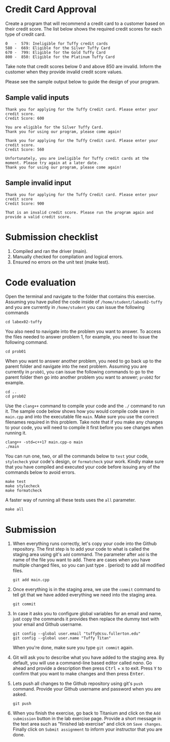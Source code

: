# Credit Card Approval
Create a program that will recommend a credit card to a customer based on their credit score. The list below shows the required credit scores for each type of credit card.

```
0   -  579: Ineligible for Tuffy credit cards
580 -  669: Eligible for the Silver Tuffy Card
670 -  799: Eligible for the Gold Tuffy Card
800 -  850: Eligible for the Platinum Tuffy Card
```

Take note that credit scores below 0 and above 850 are invalid. Inform the customer when they provide invalid credit score values.

Please see the sample output below to guide the design of your program.

## Sample valid inputs
```
Thank you for applying for the Tuffy Credit card. Please enter your credit score.
Credit Score: 600

You are eligible for the Silver Tuffy Card.
Thank you for using our program, please come again!
```

```
Thank you for applying for the Tuffy Credit card. Please enter your credit score.
Credit Score: 560

Unfortunately, you are ineligible for Tuffy credit cards at the moment. Please try again at a later date.
Thank you for using our program, please come again!
```

## Sample invalid input
```
Thank you for applying for the Tuffy Credit card. Please enter your credit score
Credit Score: 900

That is an invalid credit score. Please run the program again and provide a valid credit score.
```

# Submission checklist
1. Compiled and ran the driver (main).
1. Manually checked for compilation and logical errors.
1. Ensured no errors on the unit test (make test).

# Code evaluation
Open the terminal and navigate to the folder that contains this exercise. Assuming you have pulled the code inside of `/home/student/labex02-tuffy` and you are currently in `/home/student` you can issue the following commands

```
cd labex02-tuffy
```

You also need to navigate into the problem you want to answer. To access the files needed to answer problem 1, for example, you need to issue the following command.

```
cd prob01
```

When you want to answer another problem, you need to go back up to the parent folder and navigate into the next problem. Assuming you are currently in `prob01`, you can issue the following commands to go to the parent folder then go into another problem you want to answer; `prob02` for example.

```
cd ..
cd prob02
```

Use the `clang++` command to compile your code and the `./` command to run it. The sample code below shows how you would compile code save in `main.cpp` and into the executable file `main`. Make sure you use the correct filenames required in this problem.  Take note that if you make any changes to your code, you will need to compile it first before you see changes when running it.

```
clang++ -std=c++17 main.cpp-o main
./main
```

You can run one, two, or all the commands below to `test` your code, `stylecheck` your code's design, or `formatcheck` your work. Kindly make sure that you have compiled and executed your code before issuing any of the commands below to avoid errors.

```
make test
make stylecheck
make formatcheck
```

A faster way of running all these tests uses the `all` parameter.

```
make all
```

# Submission
1. When everything runs correctly,  let's copy your code into the Github repository. The first step is to add your code to what is called the staging area using git's `add` command. The parameter after `add` is the name of the file you want to add. There are cases when you have multiple changed files, so you can just type . (period) to add all modified files.

    ```
    git add main.cpp
    ```
1. Once everything is in the staging area, we use the `commit` command to tell git that we have added everything we need into the staging area.

    ```
    git commit
    ```
1. In case it asks you  to configure global variables for an email and name, just copy the commands it provides then replace the dummy text with your email and Github username.

    ```
    git config --global user.email "tuffy@csu.fullerton.edu"
    git config --global user.name "Tuffy Titan"
    ```
    When you're done, make sure you type `git commit` again.    
1. Git will ask you to describe what you have added to the staging area. By default, you will use a command-line based editor called *nano*. Go ahead and provide a description then press <kbd>Ctrl</kbd> + <kbd>x</kbd> to exit. Press <kbd>Y</kbd> to confirm that you want to make changes and then press <kbd>Enter</kbd>.
1. Lets push all changes to the Github repository using git's `push` command. Provide your Github username and password when you are asked.

    ```
    git push
    ```
1. When you finish the exercise, go back to Titanium and click on the `Add submission` button in the lab exercise page. Provide a short message in the text area such as "finished lab exercise" and click on `Save changes`. Finally click on `Submit assignment` to inform your instructor that you are done.
